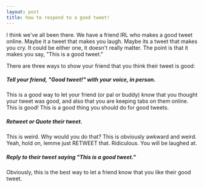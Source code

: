 ```yaml
---
layout: post
title: how to respond to a good tweet!
---
```


<p>
	I think we've all been there. We have a friend IRL who makes a good tweet online. Maybe it a tweet that makes you laugh. Maybe its a tweet that makes you cry. It could be either one, it doesn't really matter. The point is that it makes you say, "This is a good tweet."
</p>
<p>
	There are three ways to show your friend that you think their tweet is good:
</p>
<h5>
	Tell your friend, <b>"Good tweet!"</b> with your voice, in person.
</h5>
<p>
	This is a good way to let your friend (or pal or buddy) know that you thought your tweet was good, and also that you are keeping tabs on them online. This is good! This is a good thing you should do for good tweets.
</p>
<h5><b>Retweet</b> or <b>Quote</b> their tweet.</h5>
<p>This is weird. Why would you do that? This is obviously awkward and weird. Yeah, hold on, lemme just RETWEET that. Ridiculous. You will be laughed at.</p>
<h5>Reply to their tweet saying <b>"This is a good tweet."</b></h5>
<p>Obviously, this is the best way to let a friend know that you like their good tweet.</p>
